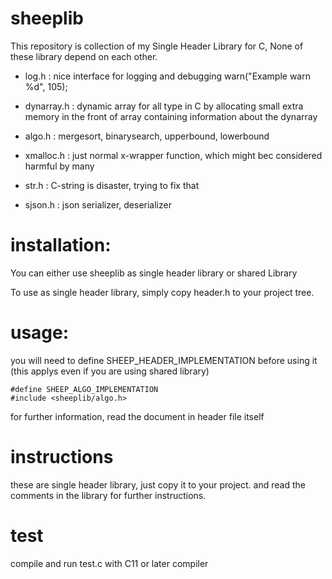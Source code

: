 # sheeplib

This repository is collection of my Single Header Library for C,
None of these library depend on each other.

- log.h
    : nice interface for logging and debugging
    warn("Example warn %d", 105);
        
- dynarray.h 
    : dynamic array for all type in C
    by allocating small extra memory in the 
    front of array containing information
    about the dynarray

- algo.h 
    : mergesort, binarysearch, upperbound, lowerbound

- xmalloc.h 
    : just normal x-wrapper function,
    which might bec considered harmful by many

- str.h 
    : C-string is disaster, trying to fix that

- sjson.h
    : json serializer, deserializer

# installation:

You can either use sheeplib as single header library or shared Library

To use as single header library, simply copy
header.h to your project tree.

# usage:

you will need to define SHEEP_HEADER_IMPLEMENTATION before using it
(this applys even if you are using shared library)

    #define SHEEP_ALGO_IMPLEMENTATION
    #include <sheeplib/algo.h>

for further information, read the document in header file itself

# instructions

these are single header library, just copy it to your project.
and read the comments in the library for further instructions.

# test

compile and run test.c with C11 or later compiler

